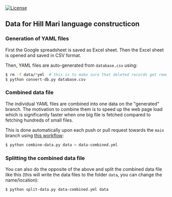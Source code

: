 [![License](https://img.shields.io/badge/license-%20CC--BY-blue.svg)](LICENSE)


## Data for Hill Mari language constructicon


### Generation of YAML files

First the Google spreadsheet is saved as Excel sheet.
Then the Excel sheet is opened and saved in CSV format.

Then, YAML files are auto-generated from `database.csv` using:
```bash
$ rm -f data/*yml  # this is to make sure that deleted records get removed also in this repository
$ python convert-db.py database.csv
```


### Combined data file

The individual YAML files are combined into one data on the "generated" branch.
The motivation to combine them is to speed up the web page load which is
significantly faster when one big file is fetched compared to fetching hundreds
of small files.

This is done automatically upon each push or pull request towards the `main`
branch using [this workflow](.github/workflows/combine.yml):

```bash
$ python combine-data.py data > data-combined.yml
```


### Splitting the combined data file

You can also do the opposite of the above and split the combined data file
like this (this will write the data files to the folder `data`, you can change
the name/location):

```bash
$ python split-data.py data-combined.yml data
```

